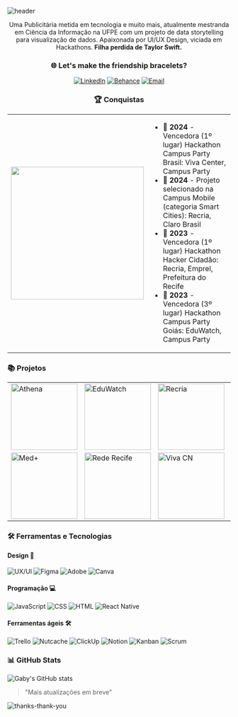 ![header](https://github.com/user-attachments/assets/8e7db65c-8394-4d19-aaa9-9689478acdb9)

<div align="center">

Uma Publicitária metida em tecnologia e muito mais, atualmente mestranda em Ciência da Informação na UFPE com um projeto de data storytelling para visualização de dados. Apaixonada por UI/UX Design, viciada em Hackathons. **Filha perdida de Taylor Swift.**

</div>

<div align="center">

### 🌐 Let's make the friendship bracelets?
[![LinkedIn](https://img.shields.io/badge/LinkedIn-0077B5?style=for-the-badge&logo=linkedin&logoColor=white)](https://www.linkedin.com/in/gabygraciano/)
[![Behance](https://img.shields.io/badge/Behance-1769ff?style=for-the-badge&logo=behance&logoColor=white)](https://www.behance.net/gabygraciano)
[![Email](https://img.shields.io/badge/Email-D14836?style=for-the-badge&logo=gmail&logoColor=white)](mailto:gabifc_graciano@hotmail.com)

</div>

<div align="center">
  
### 🏆 Conquistas 
  
</div>
  
<table>
  <tr>
    <td><img src="https://github.com/user-attachments/assets/015a513f-2916-40ef-beaf-62212886f6d9" width="300"></td>
    <td>
      <ul>
        <li>🥇 <strong>2024</strong> - Vencedora (1º lugar) Hackathon Campus Party Brasil: Viva Center, Campus Party</li>
        <li>🏅 <strong>2024</strong> - Projeto selecionado na Campus Mobile (categoria Smart Cities): Recria, Claro Brasil</li>
        <li>🥇 <strong>2023</strong> - Vencedora (1º lugar) Hackathon Hacker Cidadão: Recria, Emprel, Prefeitura do Recife</li>
        <li>🥉 <strong>2023</strong> - Vencedora (3º lugar) Hackathon Campus Party Goiás: EduWatch, Campus Party</li>
      </ul>
    </td>
  </tr>
</table>

### 📚 Projetos

<table>
  <tr>
    <td>
      <a href="https://github.com/gabygraciano/Previsao-de-Tipos-de-Consumo-com-Tkinter-e-Machine-Learning">
        <img src="https://github.com/user-attachments/assets/d211f06a-a12a-40fa-b264-1d11260da981" alt="Athena" width="150">
      </a>
    </td>
    <td>
      <a href="https://github.com/marcelopetroni/RecTeam">
        <img src="https://github.com/user-attachments/assets/883ff0ff-0b0c-4961-a9a8-c7e293873643" alt="EduWatch" width="150">
      </a>
    </td>
    <td>
      <a href="https://github.com/marcelopetroni/RedeRecife">
        <img src="https://github.com/user-attachments/assets/9438d7a3-8a9e-4423-a4a3-7118b173f6b2" alt="Recria" width="150">
      </a>
    </td>
    <td>
      <a href="https://github.com/marcelopetroni/MedPlus">
        <img src="https://github.com/user-attachments/assets/79d50578-ebf9-4787-b842-c48cf9a2cbcb" alt="RotulAi" width="150">
      </a>
    </td>
  </tr>
  <tr>
    <td>
      <a href="https://github.com/sergioluisfilho/RotulAI">
        <img src="https://github.com/user-attachments/assets/43208b20-e342-4ad6-9537-e27228642205" alt="Med+" width="150">
      </a>
    </td>
    <td>
      <a href="https://github.com/GustavoHLMA/Recria-Client">
        <img src="https://github.com/user-attachments/assets/71aa51ab-d4db-4f41-9ffb-725c81096e37" alt="Rede Recife" width="150">
      </a>
    </td>
    <td>
      <a href="https://www.behance.net/gallery/193931305/EDUWATCH-(UXUI-Design)">
        <img src="https://github.com/user-attachments/assets/f89f2f89-a322-4c9e-8fea-14dd89cf87f4" alt="Viva CN" width="150">
      </a>
    </td>
    <td>
      <a href="https://github.com/DanielEmidio1988/athena">
        <img src="https://github.com/user-attachments/assets/3b0978fd-b07a-4554-abae-6eec7725c2a5" alt="Modelo de Previsão" width="150">
      </a>
    </td>
  </tr>
</table>




### 🛠️ Ferramentas e Tecnologias

#### Design 🎨
![UX/UI](https://img.shields.io/badge/UX%2FUI-ff69b4?style=for-the-badge&logo=figma&logoColor=white)
![Figma](https://img.shields.io/badge/Figma-F24E1E?style=for-the-badge&logo=figma&logoColor=white)
![Adobe](https://img.shields.io/badge/Adobe-FF0000?style=for-the-badge&logo=adobe&logoColor=white)
![Canva](https://img.shields.io/badge/Canva-00C4CC?style=for-the-badge&logo=canva&logoColor=white)

#### Programação 💻
![JavaScript](https://img.shields.io/badge/JavaScript-323330?style=for-the-badge&logo=javascript&logoColor=F7DF1E)
![CSS](https://img.shields.io/badge/CSS-1572B6?style=for-the-badge&logo=css3&logoColor=white)
![HTML](https://img.shields.io/badge/HTML-E34F26?style=for-the-badge&logo=html5&logoColor=white)
![React Native](https://img.shields.io/badge/React_Native-20232A?style=for-the-badge&logo=react&logoColor=61DAFB)

#### Ferramentas ágeis 🛠️
![Trello](https://img.shields.io/badge/Trello-0052CC?style=for-the-badge&logo=trello&logoColor=white)
![Nutcache](https://img.shields.io/badge/Nutcache-0052CC?style=for-the-badge&logo=nutcache&logoColor=white)
![ClickUp](https://img.shields.io/badge/ClickUp-7B68EE?style=for-the-badge&logo=clickup&logoColor=white)
![Notion](https://img.shields.io/badge/Notion-000000?style=for-the-badge&logo=notion&logoColor=white)
![Kanban](https://img.shields.io/badge/Kanban-FF4500?style=for-the-badge&logo=kanban&logoColor=white)
![Scrum](https://img.shields.io/badge/Scrum-000000?style=for-the-badge&logo=scrum&logoColor=white)

### 📊 GitHub Stats
![Gaby's GitHub stats](https://github-readme-stats.vercel.app/api?username=gabygraciano&show_icons=true&theme=radical)

> "Mais atualizações em breve" 

![thanks-thank-you](https://github.com/user-attachments/assets/6b9cdeca-662b-49c1-bd5d-5bfe64b36fa0)


